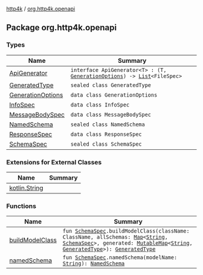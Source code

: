 [http4k](../index.md) / [org.http4k.openapi](./index.md)

## Package org.http4k.openapi

### Types

| Name | Summary |
|---|---|
| [ApiGenerator](-api-generator.md) | `interface ApiGenerator<T> : (T, `[`GenerationOptions`](-generation-options/index.md)`) -> `[`List`](https://kotlinlang.org/api/latest/jvm/stdlib/kotlin.collections/-list/index.html)`<FileSpec>` |
| [GeneratedType](-generated-type/index.md) | `sealed class GeneratedType` |
| [GenerationOptions](-generation-options/index.md) | `data class GenerationOptions` |
| [InfoSpec](-info-spec/index.md) | `data class InfoSpec` |
| [MessageBodySpec](-message-body-spec/index.md) | `data class MessageBodySpec` |
| [NamedSchema](-named-schema/index.md) | `sealed class NamedSchema` |
| [ResponseSpec](-response-spec/index.md) | `data class ResponseSpec` |
| [SchemaSpec](-schema-spec/index.md) | `sealed class SchemaSpec` |

### Extensions for External Classes

| Name | Summary |
|---|---|
| [kotlin.String](kotlin.-string/index.md) |  |

### Functions

| Name | Summary |
|---|---|
| [buildModelClass](build-model-class.md) | `fun `[`SchemaSpec`](-schema-spec/index.md)`.buildModelClass(className: ClassName, allSchemas: `[`Map`](https://kotlinlang.org/api/latest/jvm/stdlib/kotlin.collections/-map/index.html)`<`[`String`](https://kotlinlang.org/api/latest/jvm/stdlib/kotlin/-string/index.html)`, `[`SchemaSpec`](-schema-spec/index.md)`>, generated: `[`MutableMap`](https://kotlinlang.org/api/latest/jvm/stdlib/kotlin.collections/-mutable-map/index.html)`<`[`String`](https://kotlinlang.org/api/latest/jvm/stdlib/kotlin/-string/index.html)`, `[`GeneratedType`](-generated-type/index.md)`>): `[`GeneratedType`](-generated-type/index.md) |
| [namedSchema](named-schema.md) | `fun `[`SchemaSpec`](-schema-spec/index.md)`.namedSchema(modelName: `[`String`](https://kotlinlang.org/api/latest/jvm/stdlib/kotlin/-string/index.html)`): `[`NamedSchema`](-named-schema/index.md) |
